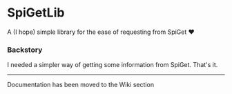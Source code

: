 # SpiGetLib
A (I hope) simple library for the ease of requesting from SpiGet :heart:
### Backstory
I needed a simpler way of getting some information from SpiGet. That's it.

-----------------------------------------------------------
Documentation has been moved to the Wiki section